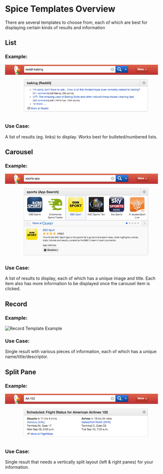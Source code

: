 # Spice Templates Overview
There are several templates to choose from, each of which are best for displaying certain kinds of results and information

## List
### Example:
![List Template Example](../assets/list_template_example.png)

### Use Case:
A list of results (eg. links) to display. Works best for bulleted/numbered lists.

## Carousel
### Example:
![Carousel Template Example](../assets/carousel_template_example.png)

### Use Case:
A list of results to display, each of which has a unique image and title. Each item also has more information to be displayed once the carousel item is clicked.

## Record
### Example:
![Record Template Example](../assets/.jpeg)

### Use Case:
Single result with various pieces of information, each of which has a unique name/title/descriptor.

## Split Pane
### Example:
![Split Pane Template Example](../assets/split_pane_template_example.png)

### Use Case:
Single result that needs a vertically split layout (left & right panes) for your information.